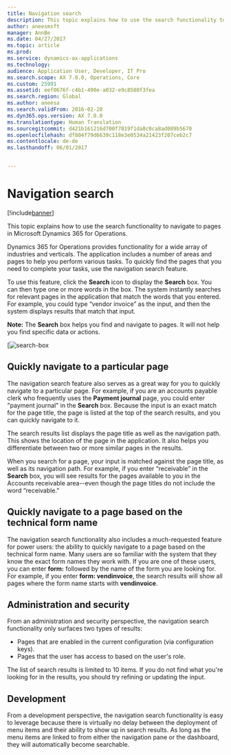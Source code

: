 ```yaml
---
title: Navigation search
description: This topic explains how to use the search functionality to navigate to pages in Microsoft Dynamics 365 for Operations.
author: aneesmsft
manager: AnnBe
ms.date: 04/27/2017
ms.topic: article
ms.prod: 
ms.service: dynamics-ax-applications
ms.technology: 
audience: Application User, Developer, IT Pro
ms.search.scope: AX 7.0.0, Operations, Core
ms.custom: 25991
ms.assetid: eef0676f-c4b1-490e-a032-e9c8580f3fea
ms.search.region: Global
ms.author: aneesa
ms.search.validFrom: 2016-02-28
ms.dyn365.ops.version: AX 7.0.0
ms.translationtype: Human Translation
ms.sourcegitcommit: d421b161216d700f7819f1da8c0ca8ad089b5670
ms.openlocfilehash: df804f79d6639c118e3e0534a21423f207ceb2c7
ms.contentlocale: de-de
ms.lasthandoff: 06/01/2017


---
```


# <a name="navigation-search"></a>Navigation search

[!include[banner](../includes/banner.md)]


This topic explains how to use the search functionality to navigate to pages in Microsoft Dynamics 365 for Operations.

Dynamics 365 for Operations provides functionality for a wide array of industries and verticals. The application includes a number of areas and pages to help you perform various tasks. To quickly find the pages that you need to complete your tasks, use the navigation search feature. 

To use this feature, click the **Search** icon to display the **Search** box. You can then type one or more words in the box. The system instantly searches for relevant pages in the application that match the words that you entered. For example, you could type “vendor invoice” as the input, and then the system displays results that match that input. 

**Note:** The **Search** box helps you find and navigate to pages. It will not help you find specific data or actions. 

[![search-box](media/navigation-search.png "Search box") 

## <a name="quickly-navigate-to-a-particular-page"></a>Quickly navigate to a particular page
The navigation search feature also serves as a great way for you to quickly navigate to a particular page. For example, if you are an accounts payable clerk who frequently uses the **Payment journal** page, you could enter "payment journal" in the **Search** box. Because the input is an exact match for the page title, the page is listed at the top of the search results, and you can quickly navigate to it. 

The search results list displays the page title as well as the navigation path. This shows the location of the page in the application. It also helps you differentiate between two or more similar pages in the results. 

When you search for a page, your input is matched against the page title, as well as its navigation path. For example, if you enter “receivable” in the **Search** box, you will see results for the pages available to you in the Accounts receivable area--even though the page titles do not include the word “receivable." 

## <a name="quickly-navigate-to-a-page-based-on-the-technical-form-name"></a>Quickly navigate to a page based on the technical form name
The navigation search functionality also includes a much-requested feature for power users: the ability to quickly navigate to a page based on the technical form name. Many users are so familiar with the system that they know the exact form names they work with. If you are one of these users, you can enter **form:** followed by the name of the form you are looking for. For example, if you enter **form: vendinvoice**, the search results will show all pages where the form name starts with **vendinvoice**. 

## <a name="administration-and-security"></a>Administration and security
From an administration and security perspective, the navigation search functionality only surfaces two types of results:

-   Pages that are enabled in the current configuration (via configuration keys).
-   Pages that the user has access to based on the user's role.

The list of search results is limited to 10 items. If you do not find what you're looking for in the results, you should try refining or updating the input. 

## <a name="development"></a>Development 
From a development perspective, the navigation search functionality is easy to leverage because there is virtually no delay between the deployment of menu items and their ability to show up in search results. As long as the menu items are linked to from either the navigation pane or the dashboard, they will automatically become searchable. 

